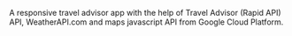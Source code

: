 A responsive travel advisor app with the help of Travel Advisor (Rapid API) API, WeatherAPI.com and maps javascript API from Google Cloud Platform.
